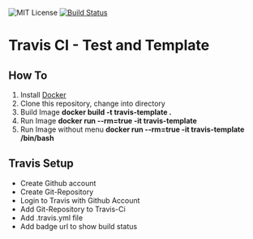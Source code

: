 ![MIT License](https://img.shields.io/github/license/mashape/apistatus.svg)
[![Build Status](https://travis-ci.org/AHeimberger/Travis-CI-Test-And-Template.svg?branch=master)](https://travis-ci.org/AHeimberger/Travis-CI-Test-And-Template)

# Travis CI - Test and Template


## How To
1. Install [Docker](https://www.docker.com/)
2. Clone this repository, change into directory
3. Build Image **docker build -t travis-template .**
4. Run Image **docker run --rm=true -it travis-template**
5. Run Image without menu **docker run --rm=true -it travis-template /bin/bash**


## Travis Setup
- Create Github account
- Create Git-Repository
- Login to Travis with Github Account
- Add Git-Repository to Travis-Ci
- Add .travis.yml file
- Add badge url to show build status
